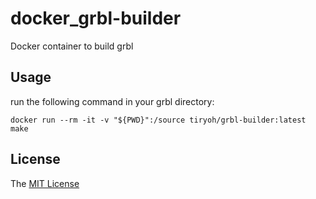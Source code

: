 # docker_grbl-builder
Docker container to build grbl

## Usage

run the following command in your grbl directory:

```
docker run --rm -it -v "${PWD}":/source tiryoh/grbl-builder:latest make
```

## License

The [MIT License](./LICENSE)
